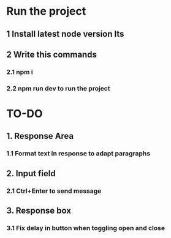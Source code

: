 # Run the project

## 1 Install latest node version lts
## 2 Write this commands
### 2.1 npm i
### 2.2 npm run dev to run the project

# TO-DO

## 1. Response Area

### 1.1 Format text in response to adapt paragraphs

## 2. Input field

### 2.1 Ctrl+Enter to send message

## 3. Response box

### 3.1 Fix delay in button when toggling open and close